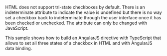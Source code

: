 HTML does not support tri-state checkboxes by default. There is an indeterminate attribute to indicate the value is undefined but there is no way set a checkbox back to indeterminate through the user interface once it has been checked or unchecked. The attribute can only be changed with JavaScript.

This sample shows how to build an AngularJS directive with TypeScript that allows to set all three states of a checkbox in HTML and with AngularJS data binding.
